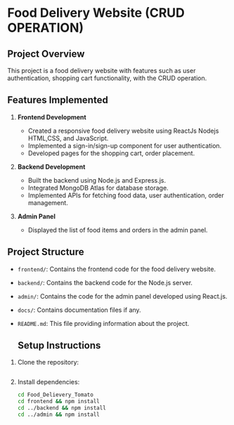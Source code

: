 # Food Delivery Website (CRUD OPERATION)

## Project Overview

This project is a food delivery website with features such as user authentication, shopping cart functionality, with the CRUD operation.

## Features Implemented

1. **Frontend Development**
   - Created a responsive food delivery website using ReactJs Nodejs HTML,CSS, and JavaScript.
   - Implemented a sign-in/sign-up component for user authentication.
   - Developed pages for the shopping cart, order placement.

2. **Backend Development**
   - Built the backend using Node.js and Express.js.
   - Integrated MongoDB Atlas for database storage.
   - Implemented APIs for fetching food data, user authentication, order management.

3. **Admin Panel**
   - Displayed the list of food items and orders in the admin panel.

## Project Structure

- `frontend/`: Contains the frontend code for the food delivery website.
- `backend/`: Contains the backend code for the Node.js server.
- `admin/`: Contains the code for the admin panel developed using React.js.
- `docs/`: Contains documentation files if any.
- `README.md`: This file providing information about the project.

   ## Setup Instructions

1. Clone the repository:

   ```bash  https://github.com/sharath-a-kumar/Food-del


   ```

2. Install dependencies:

   ```bash
   cd Food_Delievery_Tomato
   cd frontend && npm install
   cd ../backend && npm install
   cd ../admin && npm install
   ```
